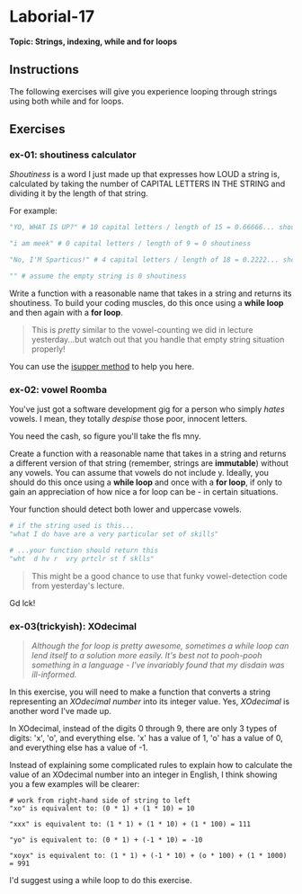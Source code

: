 # Laborial-17

**Topic: Strings, indexing, while and for loops**

## Instructions

The following exercises will give you experience looping through strings using both while and for loops. 

## Exercises

### ex-01: shoutiness calculator 

_Shoutiness_ is a word I just made up that expresses how LOUD a string is, calculated by taking the number of CAPITAL LETTERS IN THE STRING and dividing it by the length of that string.

For example:

```python
"YO, WHAT IS UP?" # 10 capital letters / length of 15 = 0.66666... shoutiness

"i am meek" # 0 capital letters / length of 9 = 0 shoutiness

"No, I'M Sparticus!" # 4 capital letters / length of 18 = 0.2222... shoutiness

"" # assume the empty string is 0 shoutiness
```

Write a function with a reasonable name that takes in a string and returns its shoutiness. To build your coding muscles, do this once using a **while loop** and then again with a **for loop**.

> This is _pretty_ similar to the vowel-counting we did in lecture yesterday...but watch out that you handle that empty string situation properly!

You can use the [isupper method](https://docs.python.org/3/library/stdtypes.html#str.isupper) to help you here.


### ex-02: vowel Roomba

You've just got a software development gig for a person who simply _hates_ vowels. I mean, they totally _despise_ those poor, innocent letters.

You need the cash, so figure you'll take the fls mny.

Create a function with a reasonable name that takes in a string and returns a different version of that string (remember, strings are **immutable**) without any vowels. You can assume that vowels do not include y. Ideally, you should do this once using a **while loop** and once with a **for loop**, if only to gain an appreciation of how nice a for loop can be - in certain situations.

Your function should detect both lower and uppercase vowels.

```python
# if the string used is this...
"what I do have are a very particular set of skills" 

# ...your function should return this
"wht  d hv r  vry prtclr st f sklls"
```

> This might be a good chance to use that funky vowel-detection code from yesterday's lecture.

Gd lck!


### ex-03(trickyish): XOdecimal

> _Although the for loop is pretty awesome, sometimes a while loop can lend itself to a solution more easily. It's best not to pooh-pooh something in a language - I've invariably found that my disdain was ill-informed._

In this exercise, you will need to make a function that converts a string representing an _XOdecimal number_ into its integer value. Yes, _XOdecimal_ is another word I've made up.

In XOdecimal, instead of the digits 0 through 9, there are only 3 types of digits: 'x', 'o', and everything else. 'x' has a value of 1, 'o' has a value of 0, and everything else has a value of -1.

Instead of explaining some complicated rules to explain how to calculate the value of an XOdecimal number into an integer in English, I think showing you a few examples will be clearer:

```text
# work from right-hand side of string to left
"xo" is equivalent to: (0 * 1) + (1 * 10) = 10

"xxx" is equivalent to: (1 * 1) + (1 * 10) + (1 * 100) = 111

"yo" is equivalent to: (0 * 1) + (-1 * 10) = -10

"xoyx" is equivalent to: (1 * 1) + (-1 * 10) + (o * 100) + (1 * 1000) = 991
```

I'd suggest using a while loop to do this exercise.
